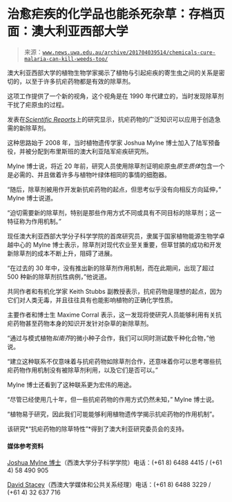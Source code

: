 <!--yml

类别：未分类

日期：2024-05-27 15:09:59

-->

# 治愈疟疾的化学品也能杀死杂草：存档页面：澳大利亚西部大学

> 来源：[`www.news.uwa.edu.au/archive/201704039514/chemicals-cure-malaria-can-kill-weeds-too/`](https://www.news.uwa.edu.au/archive/201704039514/chemicals-cure-malaria-can-kill-weeds-too/)

澳大利亚西部大学的植物生物学家揭示了植物与引起疟疾的寄生虫之间的关系是密切的，以至于许多抗疟药物都是有效的除草剂。

这项工作提供了一个新的视角，这个视角是在 1990 年代建立的，当时发现除草剂干扰了疟原虫的过程。

发表在[*Scientific Reports*](https://www.nature.com/articles/srep45871)上的研究显示，抗疟药物的广泛知识可以应用于创造急需的新除草剂。

这种思路始于 2008 年，当时植物遗传学家 Joshua Mylne 博士加入了陆军预备役，并被分配到布里斯班的澳大利亚陆军疟疾研究所。

Mylne 博士说，将近 20 年前，研究人员使用除草剂证明疟原虫*原生质体*包含一个是必需的、并且做着许多与植物叶绿体相同的事情的细胞器。

“随后，除草剂被用作开发新抗疟药物的起点，但思考似乎没有向相反方向延伸，” Mylne 博士说道。

“迫切需要新的除草剂，特别是那些作用方式不同或具有不同目标的除草剂；这一特征称为作用机制。”

现任澳大利亚西部大学分子科学学院的首席研究员，隶属于国家植物能源生物学卓越中心的 Mylne 博士表示，除草剂对现代农业至关重要，但草甘膦的成功和开发新除草剂的成本不断上升，阻碍了进展。

“在过去的 30 年中，没有推出新的除草剂作用机制，而在此期间，出现了超过 500 种新的除草剂抗性病例，”他说道。

共同作者和有机化学家 Keith Stubbs 副教授表示，抗疟药物是理想的起点，因为它们对人类无毒，并且往往具有也能影响植物的正确化学性质。

主要作者和博士生 Maxime Corral 表示，这一发现将使研究人员能够利用有关抗疟药物甚至药物本身的知识开发针对杂草的新除草剂。

“通过与模式植物*拟南芥*的微小种子合作，我们可以同时测试数千种化合物，”他说。

“建立这种联系不仅意味着与抗疟药物如除草剂合作，还意味着你可以思考哪些抗疟药物作用机制没有被除草剂利用，以及它们是否可以。”

Mylne 博士还看到了这种联系更为宏伟的用途。

“尽管已经使用几十年，但一些抗疟药物的作用方式仍然未知，” Mylne 博士说。

“植物易于研究，因此我们可能能够利用植物遗传学揭示抗疟药物的作用机制”。

该研究*“抗疟药物的除草特性”*得到了澳大利亚研究委员会的支持。

#### 媒体参考资料

[Joshua Mylne 博士](https://www.uwa.edu.au/people/joshua.mylne)（西澳大学分子科学学院）电话：(+61 8) 6488 4415 / (+61 4) 58 490 905

[David Stacey](https://www.uwa.edu.au/people/david.stacey)（西澳大学媒体和公共关系经理）电话：(+61 8) 6488 3229 / (+61 4) 32 637 716
